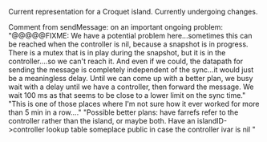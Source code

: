 Current representation for a Croquet island. Currently undergoing changes.

Comment from sendMessage: on an important ongoing problem:
	"@@@@@FIXME: We have a potential problem here...sometimes this can be
	reached when the controller is nil, because a snapshot is in progress. There
	is a mutex that is in play during the snapshot, but it is in the controller....so
	we can't reach it. And even if we could, the datapath for sending the message
	is completely independent of the sync...it would just be a meaningless delay.
	Until we can come up with a better plan, we busy wait with a delay until we
	have a controller, then forward the message. We wait 100 ms as that
	seems to be close to a lower limit on the sync time."
	"This is one of those places where I'm not sure how it ever worked for more than
	5 min in a row...."
	"Possible better plans: have farrefs refer to the controller rather than the
	island, or maybe both. Have an islandID->controller lookup table someplace
	public in case the controller ivar is nil "
